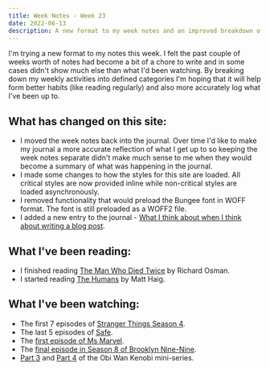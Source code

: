 ```yaml
---
title: Week Notes - Week 23
date: 2022-06-13
description: A new format to my week notes and an improved breakdown of what I've been up to over the last seven days.
---
```


I'm trying a new format to my notes this week. I felt the past couple of weeks worth of notes had become a bit of a chore to write and in some cases didn't show much else than what I'd been watching. By breaking down my weekly activities into defined categories I'm hoping that it will help form better habits (like reading regularly) and also more accurately log what I've been up to.

## What has changed on this site:

- I moved the week notes back into the journal. Over time I'd like to make my journal a more accurate reflection of what I get up to so keeping the week notes separate didn't make much sense to me when they would become a summary of what was happening in the journal.
- I made some changes to how the styles for this site are loaded. All critical styles are now provided inline while non-critical styles are loaded asynchronously.
- I removed functionality that would preload the Bungee font in WOFF format. The font is still preloaded as a WOFF2 file.
- I added a new entry to the journal - [What I think about when I think about writing a blog post](/journal/2022/blog-post-thoughts/).

## What I've been reading:

- I finished reading [The Man Who Died Twice](/reading/9780241425428/) by Richard Osman.
- I started reading [The Humans](/reading/9780857868787/) by Matt Haig.

## What I've been watching:

- The first 7 episodes of [Stranger Things Season 4](https://www.themoviedb.org/tv/66732-stranger-things/season/4).
- The last 5 episodes of [Safe](https://www.themoviedb.org/tv/72792-safe).
- The [first episode of Ms Marvel](https://www.themoviedb.org/tv/92782-ms-marvel/season/1/episode/1).
- The [final episode in Season 8 of Brooklyn Nine-Nine](https://www.themoviedb.org/tv/48891-brooklyn-nine-nine/season/8/episode/9).
- [Part 3](https://www.themoviedb.org/tv/92830-obi-wan-kenobi/season/1/episode/3) and [Part 4](https://www.themoviedb.org/tv/92830-obi-wan-kenobi/season/1/episode/4) of the Obi Wan Kenobi mini-series.

